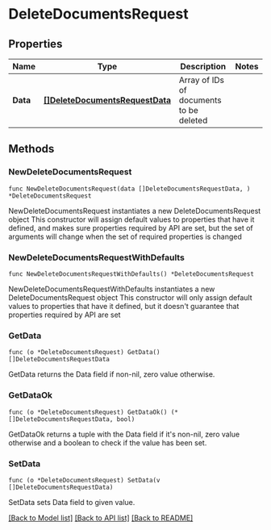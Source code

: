 # DeleteDocumentsRequest

## Properties

Name | Type | Description | Notes
------------ | ------------- | ------------- | -------------
**Data** | [**[]DeleteDocumentsRequestData**](DeleteDocumentsRequestData.md) | Array of IDs of documents to be deleted | 

## Methods

### NewDeleteDocumentsRequest

`func NewDeleteDocumentsRequest(data []DeleteDocumentsRequestData, ) *DeleteDocumentsRequest`

NewDeleteDocumentsRequest instantiates a new DeleteDocumentsRequest object
This constructor will assign default values to properties that have it defined,
and makes sure properties required by API are set, but the set of arguments
will change when the set of required properties is changed

### NewDeleteDocumentsRequestWithDefaults

`func NewDeleteDocumentsRequestWithDefaults() *DeleteDocumentsRequest`

NewDeleteDocumentsRequestWithDefaults instantiates a new DeleteDocumentsRequest object
This constructor will only assign default values to properties that have it defined,
but it doesn't guarantee that properties required by API are set

### GetData

`func (o *DeleteDocumentsRequest) GetData() []DeleteDocumentsRequestData`

GetData returns the Data field if non-nil, zero value otherwise.

### GetDataOk

`func (o *DeleteDocumentsRequest) GetDataOk() (*[]DeleteDocumentsRequestData, bool)`

GetDataOk returns a tuple with the Data field if it's non-nil, zero value otherwise
and a boolean to check if the value has been set.

### SetData

`func (o *DeleteDocumentsRequest) SetData(v []DeleteDocumentsRequestData)`

SetData sets Data field to given value.



[[Back to Model list]](../README.md#documentation-for-models) [[Back to API list]](../README.md#documentation-for-api-endpoints) [[Back to README]](../README.md)



